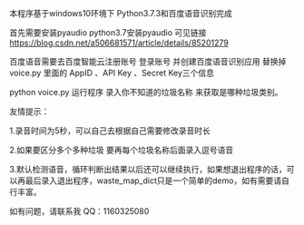 本程序基于windows10环境下 Python3.7.3和百度语音识别完成

首先需要安装pyaudio python3.7安装pyaudio 可见链接 https://blog.csdn.net/a506681571/article/details/85201279

百度语音需要去百度智能云注册账号 登录账号 并创建百度语音识别应用 替换掉 voice.py 里面的 AppID 、API Key 、Secret Key三个信息

python voice.py 运行程序 录入你不知道的垃圾名称 来获取是哪种垃圾类别。

友情提示：

1.录音时间为5秒，可以自己去根据自己需要修改录音时长

2.如果要区分多个多种垃圾 要再每个垃圾名称后面录入逗号语音

3.默认检测语音，循环判断出结果以后还可以继续执行，如果想退出程序的话，可以再最后录入退出程序，waste_map_dict只是一个简单的demo，如有需要请自行丰富。

如有问题，请联系我 QQ：1160325080 



